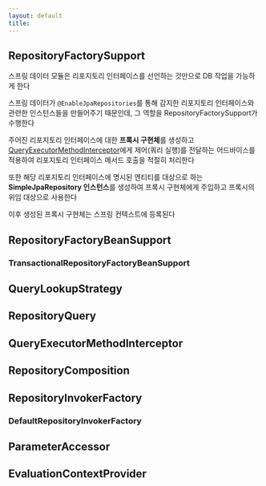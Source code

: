 ```yaml
---
layout: default
title:
---
```


## RepositoryFactorySupport

스프링 데이터 모듈은 리포지토리 인터페이스를 선언하는 것만으로 DB 작업을 가능하게 한다

스프링 데이터가 `@EnableJpaRepositories`를 통해 감지한 리포지토리 인터페이스와 관련한 인스턴스들을 만들어주기 때문인데, 그 역할을 RepositoryFactorySupport가 수행한다

주어진 리포지토리 인터페이스에 대한 **프록시 구현체**를 생성하고 [QueryExecutorMethodInterceptor](./QueryExecutorMethodInterceptor.md)에게 제어(쿼리 실행)를 전달하는 어드바이스를 적용하여 리포지토리 인터페이스 메서드 호출을 적절히 처리한다

또한 해당 리포지토리 인터페이스에 명시된 엔티티를 대상으로 하는 **SimpleJpaRepository 인스턴스**를 생성하여 프록시 구현체에게 주입하고 프록시의 위임 대상으로 사용한다

이후 생성된 프록시 구현체는 스프링 컨텍스트에 등록된다

## RepositoryFactoryBeanSupport

### TransactionalRepositoryFactoryBeanSupport



## QueryLookupStrategy

## RepositoryQuery

## QueryExecutorMethodInterceptor


## RepositoryComposition

## RepositoryInvokerFactory

### DefaultRepositoryInvokerFactory





## ParameterAccessor

## EvaluationContextProvider

